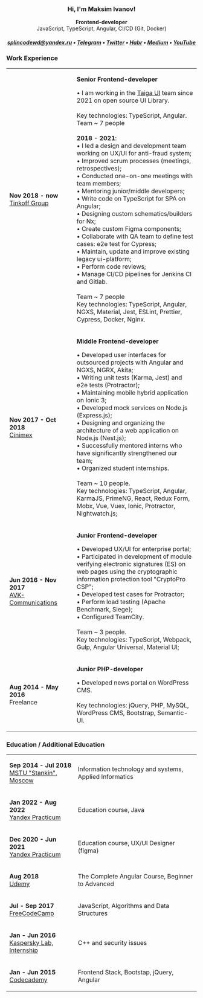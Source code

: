 <h3 align="center">Hi, I'm Maksim Ivanov!</h3>
<p align="center"><b>Frontend-developer</b><br>JavaScript, TypeScript, Angular, CI/CD (Git, Docker)</p>

<h5 align="center">
  <a href="mailto:splincodewd@yandex.ru">splincodewd@yandex.ru</a> • 
  <a href="https://t.me/splincode">Telegram</a> •
  <a href="https://twitter.com/splincodewd">Twitter</a> •
  <a href="https://habr.com/ru/users/splincodewd/">Habr</a> •
  <a href="https://medium.com/@splincode">Medium</a> •
  <a href="https://www.youtube.com/c/splincodewd">YouTube</a>
</h5>


<h3>Work Experience</h3>


<table width="100%">
  <tr>
    <td width="250px">
      <p>
        <b>Nov 2018 - now</b> <br>
        <a href="https://tinkoff-group.com/">Tinkoff Group</a>
      </p>
    </td>
    <td width="700px">
       <p><b>Senior Frontend-developer</b></p>
       <p>
         • I am working in the <a href="https://github.com/tinkoff/taiga-ui">Taiga UI</a> team since 2021 on open source UI Library.<br>
         <br>
         Key technologies: TypeScript, Angular. <br>
         Team ~ 7 people <br>
         <br>
         <b>2018 - 2021</b>: <br>
         • I led a design and development team working on UX/UI for anti-fraud system; <br>
         • Improved scrum processes (meetings, retrospectives); <br>
         • Conducted one-on-one meetings with team members; <br>
         • Mentoring junior/middle developers; <br>
         • Write code on TypeScript for SPA on Angular; <br>
         • Designing custom schematics/builders for Nx;  <br>
         • Create custom Figma components;  <br>
         • Collaborate with QA team to define test cases: e2e test for Cypress;  <br>
         • Maintain, update and improve existing legacy ui-platform; <br>
         • Perform code reviews; <br>
         • Manage CI/CD pipelines for Jenkins CI and Gitlab.  <br>
          <br>
          Team ~ 7 people <br>
          Key technologies: TypeScript, Angular, NGXS, Material, Jest, ESLint, Prettier, Cypress, Docker, Nginx.
       </p>
    </td>
  </tr>
  <tr>
    <td>
      <p>
        <b>Nov 2017 - Oct 2018</b> <br>
        <a href="https://www.cinimex.ru/">Cinimex</a>
      </p>
    </td>
    <td>
      <p><b>Middle Frontend-developer</b></p>
      <p>
        • Developed user interfaces for outsourced projects with Angular and NGXS, NGRX, Akita; <br>
        • Writing unit tests (Karma, Jest) and e2e tests (Protractor); <br>
        • Maintaining mobile hybrid application on Ionic 3; <br>
        • Developed mock services on Node.js (Express.js); <br>
        • Designing and organizing the architecture of a web application on Node.js (Nest.js); <br>
        • Successfully mentored interns who have significantly strengthened our team;  <br>
        • Organized student internships.  <br>
         <br>
        Team ~ 10 people.
         <br>
        Key technologies: TypeScript, Angular, KarmaJS, PrimeNG, React, Redux Form, Mobx, Vue, Vuex, Ionic, Protractor, Nightwatch.js;
      </p>
    </td>
  </tr>
  <tr>
    <td>
      <p>
        <b>Jun 2016 - Nov 2017</b> <br>
        <a href="http://www.avkcom.ru/">AVK-Communications</a>
      </p>
    </td>
    <td>
      <p><b>Junior Frontend-developer</b></p>
      <p>
        • Developed UX/UI for enterprise portal;<br>
        • Participated in development of module verifying electronic signatures (ES) on web pages using the cryptographic information protection tool "CryptoPro CSP";<br>
        • Developed test cases for Protractor;<br>
        • Perform load testing (Apache Benchmark, Siege);<br>
        • Configured TeamCity. <br>
        <br>
        Team ~ 3 people.
        <br>
        Key technologies: TypeScript, Webpack, Gulp, Angular Universal, Material UI;
      </p>
    </td>
  </tr>
  <tr>
    <td>
      <p>
        <b>Aug 2014 - May 2016</b> <br>
        Freelance
      </p>
    </td>
    <td>
      <p><b>Junior PHP-developer</b></p>
      <p>
        • Developed news portal on WordPress CMS.<br>
        <br>
        Key technologies: jQuery, PHP, MySQL, WordPress CMS, Bootstrap, Semantic-UI.
      </p>
    </td>
  </tr>
</table>



<h3>Education / Additional Education</h3>


<table width="100%">
  <tr>
    <td width="250px">
      <p>
        <b>Sep 2014 - Jul 2018</b> <br>
        <a href="https://stankin.ru/">MSTU "Stankin", Moscow</a>
      </p>
    </td>
    <td width="700px">
       <p>Information technology and systems, Applied Informatics</p>
    </td>
  </tr>
  <tr>
    <td>
      <p>
        <b>Jan 2022 - Aug 2022</b> <br>
        <a href="https://practicum.yandex.ru/">Yandex Practicum</a>
      </p>
    </td>
    <td>
      <p>Education course, Java</p>
    </td>
  </tr>
    <tr>
    <td>
      <p>
        <b>Dec 2020 - Jun 2021</b> <br>
        <a href="https://practicum.yandex.ru/">Yandex Practicum</a>
      </p>
    </td>
    <td>
      <p>Education course, UX/UI Designer (figma)</p>
    </td>
  </tr>
  <tr>
    <td>
      <p>
        <b>Aug 2018</b> <br>
        <a href="https://www.udemy.com/">Udemy</a>
      </p>
    </td>
    <td>
      <p>The Complete Angular Course, Beginner to Advanced</p>
    </td>
  </tr>
    <tr>
    <td>
      <p>
        <b>Jul - Sep 2017</b> <br>
        <a href="https://www.freecodecamp.org/">FreeCodeCamp</a>
      </p>
    </td>
    <td>
      <p>JavaScript, Algorithms and Data Structures</p>
    </td>
  </tr>
  </tr>
    <tr>
    <td>
      <p>
        <b>Jan - Jun 2016</b> <br>
        <a href="https://safeboard.kaspersky.ru/">Kaspersky Lab, Internship</a>
      </p>
    </td>
    <td>
      <p>C++ and security issues</p>
    </td>
  </tr>
  </tr>
  <tr>
    <td>
      <p>
        <b>Jan - Jun 2015</b> <br>
        <a href="https://safeboard.kaspersky.ru/">Codecademy</a>
      </p>
    </td>
    <td>
      <p>Frontend Stack, Bootstap, jQuery, Angular</p>
    </td>
  </tr>
</table>


